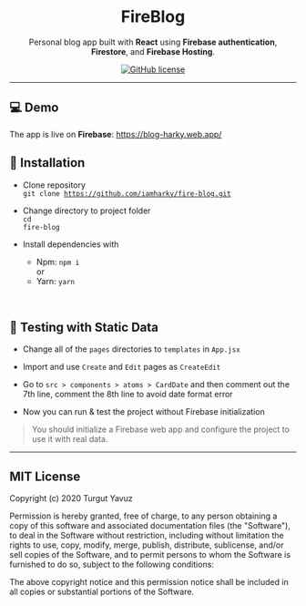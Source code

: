 <div align="center">
  <h1>FireBlog</h1>
  <p>Personal blog app built with <b>React</b> using <b>Firebase authentication</b>, <b>Firestore</b>, and <b>Firebase Hosting</b>.</p>
  <a href="https://github.com/iamharky/fire-blog/blob/master/LICENSE" target="_blank">
    <img alt="GitHub license" src="https://img.shields.io/github/license/iamharky/fire-blog">
  </a>
  <br>
</div>

---

## 💻 Demo

The app is live on **Firebase**: <a href="https://blog-harky.web.app/" target="_blank">https://blog-harky.web.app/</a>
<br/>

## 🚀 Installation

- Clone repository <br/>
<code>git clone https://github.com/iamharky/fire-blog.git</code>

- Change directory to project folder <br/>
<code>cd fire-blog</code>

- Install dependencies with <br/>
  - Npm: <code>npm i</code> <br/>
or <br/>
  - Yarn: <code>yarn</code>
<br/>

## 🧪 Testing with Static Data

- Change all of the <code>pages</code> directories to <code>templates</code> in <code>App.jsx</code>

- Import and use <code>Create</code> and <code>Edit</code> pages as <code>CreateEdit</code>

- Go to <code>src > components > atoms > CardDate</code> and then comment out the 7th line, comment the 8th line to avoid date format error

- Now you can run & test the project without Firebase initialization

> You should initialize a Firebase web app and configure the project to use it with real data.
---

## MIT License

Copyright (c) 2020 Turgut Yavuz

Permission is hereby granted, free of charge, to any person obtaining a copy
of this software and associated documentation files (the "Software"), to deal
in the Software without restriction, including without limitation the rights
to use, copy, modify, merge, publish, distribute, sublicense, and/or sell
copies of the Software, and to permit persons to whom the Software is
furnished to do so, subject to the following conditions:

The above copyright notice and this permission notice shall be included in all
copies or substantial portions of the Software.
